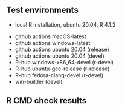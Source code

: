 ## Test environments
* local R installation, ubuntu 20.04, R 4.1.2
- github actions macOS-latest
- github actions windows-latest
- github actions ubuntu 20.04 (release)
- github actions ubuntu 20.04 (devel)
- R-hub windows-x86_64-devel (r-devel)
- R-hub ubuntu-gcc-release (r-release)
- R-hub fedora-clang-devel (r-devel)
- win-builder (devel)

## R CMD check results

